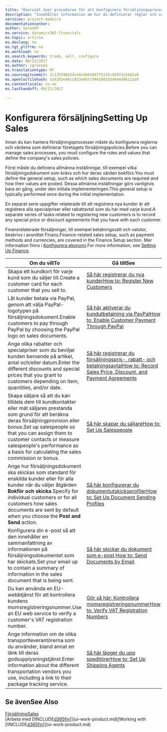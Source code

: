 ```yaml
---
title: "Översikt över proceduren för att konfigurera försäljningsprocesser | Microsoft Docs"
description: "Innehåller information om hur du definierar regler och värden för att definiera dina försäljningspolicyer och -processer."
services: project-madeira
documentationcenter: 
author: SorenGP
ms.service: dynamics365-financials
ms.topic: article
ms.devlang: na
ms.tgt_pltfrm: na
ms.workload: na
ms.search.keywords: trade, sell, configure
ms.date: 08/23/2017
ms.author: sgroespe
ms.translationtype: HT
ms.sourcegitcommit: 2c13559bb3dc44cdb61697f5135c5b931e34d2a8
ms.openlocfilehash: a16201e48cc823e687c9941082d34044d9612a29
ms.contentlocale: sv-se
ms.lasthandoff: 09/22/2017

---
```

# <a name="setting-up-sales"></a><span data-ttu-id="901cb-103">Konfigurera försäljning</span><span class="sxs-lookup"><span data-stu-id="901cb-103">Setting Up Sales</span></span>
<span data-ttu-id="901cb-104">Innan du kan hantera försäljningsprocesser måste du konfigurera reglerna och värdena som definierar företagets försäljningspolicies.</span><span class="sxs-lookup"><span data-stu-id="901cb-104">Before you can manage sales processes, you must configure the rules and values that define the company's sales policies.</span></span>

<span data-ttu-id="901cb-105">Först måste du definiera allmänna inställningar, till exempel vilka försäljningsdokument som krävs och hur deras värden bokförs.</span><span class="sxs-lookup"><span data-stu-id="901cb-105">You must define the general setup, such as which sales documents are required and how their values are posted.</span></span> <span data-ttu-id="901cb-106">Dessa allmänna inställningar görs vanligtvis bara en gång, under den initiala implementeringen.</span><span class="sxs-lookup"><span data-stu-id="901cb-106">This general setup is typically performed once during the initial implementation.</span></span>

<span data-ttu-id="901cb-107">En separat serie uppgifter relaterade till att registrera nya kunder är att registrera alla specialpriser eller rabattavtal som du har med varje kund.</span><span class="sxs-lookup"><span data-stu-id="901cb-107">A separate series of tasks related to registering new customers is to record any special price or discount agreements that you have with each customer.</span></span>

<span data-ttu-id="901cb-108">Finansrelaterade försäljningar, till exempel betalningssätt och valutor, beskrivs i avsnittet Finans.</span><span class="sxs-lookup"><span data-stu-id="901cb-108">Finance-related sales setup, such as payment methods and currencies, are covered in the Finance Setup section.</span></span> <span data-ttu-id="901cb-109">Mer information finns i [Konfigurera ekonomi](finance-setup-finance.md).</span><span class="sxs-lookup"><span data-stu-id="901cb-109">For more information, see [Setting Up Finance](finance-setup-finance.md).</span></span>

| <span data-ttu-id="901cb-110">Om du vill</span><span class="sxs-lookup"><span data-stu-id="901cb-110">To</span></span> | <span data-ttu-id="901cb-111">Gå till</span><span class="sxs-lookup"><span data-stu-id="901cb-111">See</span></span> |
| --- | --- |
| <span data-ttu-id="901cb-112">Skapa ett kundkort för varje kund som du säljer till.</span><span class="sxs-lookup"><span data-stu-id="901cb-112">Create a customer card for each customer that you sell to.</span></span> |[<span data-ttu-id="901cb-113">Så här registrerar du nya kunder</span><span class="sxs-lookup"><span data-stu-id="901cb-113">How to: Register New Customers</span></span>](sales-how-register-new-customers.md) |
| <span data-ttu-id="901cb-114">Låt kunder betala via PayPal, genom att välja PayPal-logotypen på försäljningsdokument.</span><span class="sxs-lookup"><span data-stu-id="901cb-114">Enable customers to pay through PayPal by choosing the PayPal logo on sales documents.</span></span> |[<span data-ttu-id="901cb-115">Så här aktiverar du kundutbetalning via PayPal</span><span class="sxs-lookup"><span data-stu-id="901cb-115">How to: Enable Customer Payment Through PayPal</span></span>](sales-how-enable-payment-service-extensions.md) |
| <span data-ttu-id="901cb-116">Ange olika rabatter och specialpriser som du beviljar kunden beroende på artikel, antal och/eller datum.</span><span class="sxs-lookup"><span data-stu-id="901cb-116">Enter the different discounts and special prices that you grant to customers depending on item, quantities, and/or date.</span></span> |[<span data-ttu-id="901cb-117">Så här registrerar du försäljningspris-, rabatt- och betalningsavtal</span><span class="sxs-lookup"><span data-stu-id="901cb-117">How to: Record Sales Price, Discount, and Payment Agreements</span></span>](sales-how-record-sales-price-discount-payment-agreements.md) |
| <span data-ttu-id="901cb-118">Skapa säljare så att du kan tilldela dem till kundkontakter eller mät säljares prestanda som grund för att beräkna deras försäljningprovision eller bonus.</span><span class="sxs-lookup"><span data-stu-id="901cb-118">Set up salespeople so that you can assign them to customer contacts or measure salespeople's performance as a basis for calculating the sales commission or bonus.</span></span> |[<span data-ttu-id="901cb-119">Så här skapar du säljare</span><span class="sxs-lookup"><span data-stu-id="901cb-119">How to: Set Up Salespeople</span></span>](sales-how-setup-salespeople.md) |
| <span data-ttu-id="901cb-120">Ange hur försäljningsdokument ska skickas som standard för enskilda kunder eller för alla kunder när du väljer åtgärden **Bokför och skicka**.</span><span class="sxs-lookup"><span data-stu-id="901cb-120">Specify for individual customers or for all customers how sales documents are sent by default when you choose the **Post and Send** action.</span></span> |[<span data-ttu-id="901cb-121">Så här konfigurerar du dokumentutskicksprofiler</span><span class="sxs-lookup"><span data-stu-id="901cb-121">How to: Set Up Document Sending Profiles</span></span>](sales-how-setup-document-send-profiles.md) |
| <span data-ttu-id="901cb-122">Konfigurera din e-post så att den innehåller en sammanfattning av informationen på försäljningsdokumentet som har skickats.</span><span class="sxs-lookup"><span data-stu-id="901cb-122">Set your email up to contain a summary of information in the sales document that is being sent.</span></span> |<span data-ttu-id="901cb-123">[Så här skickar du dokument som e-post](ui-how-send-documents-email.md).</span><span class="sxs-lookup"><span data-stu-id="901cb-123">[How to: Send Documents by Email](ui-how-send-documents-email.md).</span></span> |
|<span data-ttu-id="901cb-124">Du kan använda en EU-webbtjänst för att kontrollera kundens momsregistreringsnummer.</span><span class="sxs-lookup"><span data-stu-id="901cb-124">Use an EU web service to verify a customer's VAT registration number.</span></span>|[<span data-ttu-id="901cb-125">Gör så här: Kontrollera momsregistreringsnummer</span><span class="sxs-lookup"><span data-stu-id="901cb-125">How to: Verify VAT Registration Numbers</span></span>](sales-how-to-verify-vat-registration-numbers.md)|
|<span data-ttu-id="901cb-126">Ange information om de olika transportleverantörerna som du använder, bland annat en länk till deras godsupplysningstjänst.</span><span class="sxs-lookup"><span data-stu-id="901cb-126">Enter information about the different transportation vendors you use, including a link to their package tracking service.</span></span>|[<span data-ttu-id="901cb-127">Så här lägger du upp speditörer</span><span class="sxs-lookup"><span data-stu-id="901cb-127">How to: Set Up Shipping Agents</span></span>](sales-how-to-set-up-shipping-agents.md)|

## <a name="see-also"></a><span data-ttu-id="901cb-128">Se även</span><span class="sxs-lookup"><span data-stu-id="901cb-128">See Also</span></span>
[<span data-ttu-id="901cb-129">Försäljning</span><span class="sxs-lookup"><span data-stu-id="901cb-129">Sales</span></span>](sales-manage-sales.md)  
<span data-ttu-id="901cb-130">[Arbeta med [!INCLUDE[d365fin](includes/d365fin_md.md)]](ui-work-product.md)</span><span class="sxs-lookup"><span data-stu-id="901cb-130">[Working with [!INCLUDE[d365fin](includes/d365fin_md.md)]](ui-work-product.md)</span></span>

